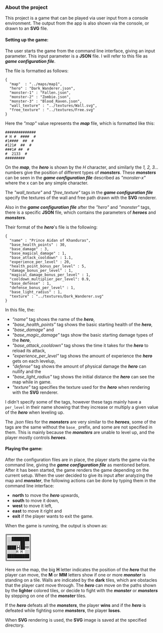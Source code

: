 ### About the project

This project is a game that can be played via user input from a console environment. The output from the app is also shown via the console, or drawn to an **SVG** file.

#### Setting up the game:

The user starts the game from the command line interface, giving an input parameter. This input parameter is a **JSON** file. I will refer to this file as ***game configuration file***.

The file is formatted as follows:

    {
      "map"  : "../maps/map1",
      "hero" : "Dark_Wanderer.json",
      "monster-1" : "Fallen.json",
      "monster-2" : "Zombie.json",
      "monster-3" : "Blood_Raven.json",
      "wall_texture" : "../textures/Wall.svg",
      "free_texture" : "../textures/Free.svg"
    }

Here the *\"map\"* value represents the ***map*** file, which is formatted like this:

    ##############
    # H #  ####  #
    #1####  ##  #
    #121#  ##  #
    ###1# ##  #
    #  2133  #
    #########

On the ***map***, the ***hero*** is shown by the *H* character, and similarly the *1, 2, 3...* numbers give the position of different types of ***monsters***. These ***monsters*** can be seen in the ***game configuration file*** described as *\"monster-x\"* where the x can be any simple character.

The *\"wall_texture\"* and *\"free_texture\"* tags in the ***game configuration file*** specify the textures of the wall and free path drawn with the **SVG** renderer.

Also in the ***game configuration file*** after the *\"hero\"* and *\"monster\"* tags, there is a specific **JSON** file, which contains the parameters of ***heroes*** and ***monsters***.

Their format of the ***hero***'s file is the following:

    {
      "name" : "Prince Aidan of Khanduras",
      "base_health_points" : 30,
      "base_damage" : 3,
      "base_magical_damage" : 1,
      "base_attack_cooldown" : 1.1,
      "experience_per_level" : 20,
      "health_point_bonus_per_level" : 5,
      "damage_bonus_per_level" : 1,
      "magical_damage_bonus_per_level" : 1,
      "cooldown_multiplier_per_level": 0.9,
      "base_defense" : 1,
      "defense_bonus_per_level" : 1,
      "base_light_radius" : 1,
      "texture" : "../textures/Dark_Wanderer.svg"
    }

In this file, the:
* *\"name\"* tag shows the name of the ***hero***,
* *\"base_health_points\"* tag shows the basic starting health of the ***hero***,
* *\"base_damage\"* and
* *\"base_magic_damage\"* tags show the basic starting damage types of the ***hero***,
* *\"base_attack_cooldown\"* tag shows the time it takes for the ***hero*** to reload its attack,
* *\"experience_per_level\"* tag shows the amount of experience the ***hero*** gets on each levelup,
* *\"defense\"* tag shows the amount of physical damage the ***hero*** can nullify and the
* *\"base_light_radius\"* tag shows the initial distance the ***hero*** can see the map while in game.
* *\"texture\"* tag specifies the texture used for the ***hero*** when rendering with the **SVG** renderer.

I didn't specify some of the tags, however these tags mainly have a `per_level` in their name showing that they increase or multiply a given value of the ***hero*** when leveling up.

The *.json* files for the ***monsters*** are very similar to the ***heroes***, some of the tags are the same without the `base_` prefix, and some are not specified in them. This is mainly because the ***monsters*** are unable to level up, and the player mostly controls ***heroes***.

#### Playing the game:

After the configuration files are in place, the player starts the game via the command line, giving the ***game configuration file*** as mentioned before. After it has been started, the game renders the game depending on the current setup. When the user decided to give its input after analyzing the map and ***monster***, the following actions can be done by typing them in the command line interface:
* **north** to move the ***hero*** upwards,
* **south** to move it down,
* **west** to move it left,
* **east** to move it right and
* **exit** if the player wants to exit the game.

When the game is running, the output is shown as:

    ╔══════════╗
    ║░░████████║
    ║░░░░░░██░░║
    ║████┣┫██MM║
    ║░░░░M M ░░║
    ║██████████║
    ╚══════════╝
Here on the map, the big **H** letter indicates the position of the ***hero*** that the player can move, the **M** or **MM** letters show if one or more ***monster*** is standing on a tile. Walls are indicated by the **dark** tiles, which are obstacles that the player cant move through. The ***hero*** can move on the paths shown by the **lighter** colored tiles, or decide to fight with the ***monster*** or ***monsters*** by stepping on one of the ***monster*** tiles.

If the ***hero*** defeats all the ***monsters***, the player **wins** and if the ***hero*** is defeated while fighting some ***monsters***, the player **loses**.

When **SVG** rendering is used, the **SVG** image is saved at the specified directory.
